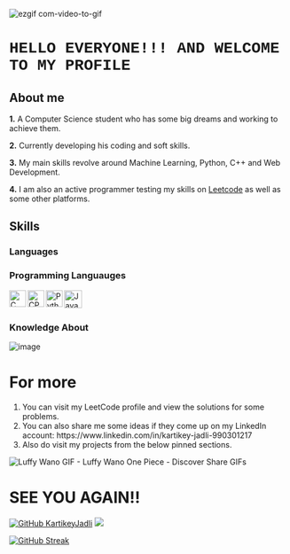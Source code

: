  
![ezgif com-video-to-gif](https://user-images.githubusercontent.com/96066261/219108667-2139873f-3ddb-4864-afa1-c687d976d923.gif)



<h1 style="font-family:courier;"> HELLO EVERYONE!!! AND WELCOME TO MY PROFILE </h1> 


## About me
**1.** A Computer Science student who has some big dreams and working to achieve them.

**2.** Currently developing his coding and soft skills.

**3.** My main skills revolve around Machine Learning, Python, C++ and Web Development.

**4.** I am also an active programmer testing my skills on [Leetcode](https://leetcode.com/Kartik1602/) as well as some other platforms.

<!-- [![KartikeyJadli]](https://img.shields.io/badge/-LeetCode-FFA116?style=flat-square&logo=LeetCode&logoColor=black&link=https://leetcode.com/Vaibhav_69/)](https://leetcode.com/Kartik1602/) -->

## Skills

### Languages
<h3>Programming Languauges</h3>
<img align="left" alt="C" width="30px" src="https://img.icons8.com/color/50/000000/c-programming.png"/>
<img align="left" alt="CPP" width="30px" src="https://www.freeiconspng.com/uploads/c--logo-icon-0.png"/>
<img align="left" alt="Python" width="30px" src="https://img.icons8.com/color/48/000000/python--v1.png"/>
<img align="left" alt="Java" width="32px" src="https://plumbr.io/app/uploads/2019/06/java.png"/>
<br/><br/>



### Knowledge About
![image](https://user-images.githubusercontent.com/96066261/219841866-133e3ef5-4c17-47c8-9910-f9201389a99b.png)


# For more 
<ol> 
 <li>You can visit my LeetCode profile and view the solutions for some problems.</li>
 <li>You can also share me some ideas if they come up on my LinkedIn account: https://www.linkedin.com/in/kartikey-jadli-990301217</li>
 <li>Also do visit my projects from the below pinned sections.</li>
</ol>

![Luffy Wano GIF - Luffy Wano One Piece - Discover   Share GIFs](https://user-images.githubusercontent.com/96066261/219843944-5a1e9250-ec3c-430c-8e03-65f1a53c1f00.gif)

<h1> SEE YOU AGAIN!! </h1>

[![GitHub KartikeyJadli](https://img.shields.io/github/followers/KartikeyJadli?label=follow&style=social)](https://github.com/KartikeyJadli)
![](https://komarev.com/ghpvc/?username=KartikeyJadli&color=blueviolet)

[![GitHub Streak](https://github-readme-streak-stats.herokuapp.com?user=KartikeyJadli&theme=tokyonight&hide_border=true&date_format=j%20M%5B%20Y%5D)](https://git.io/streak-stats)
